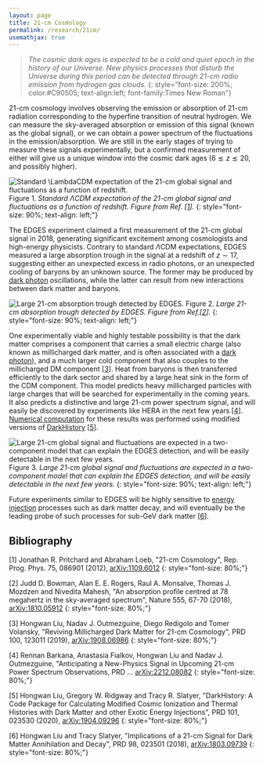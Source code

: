 ```yaml
---
layout: page
title: 21-cm Cosmology
permalink: /research/21cm/
usemathjax: true
---
```

<script>
MathJax = {
  tex: {
    inlineMath: [['$', '$'], ['\\(', '\\)']]
  }
};
</script>
<script id="MathJax-script" async
  src="https://cdn.jsdelivr.net/npm/mathjax@3/es5/tex-chtml.js">
</script>


>*The cosmic dark ages is expected to be a cold and quiet epoch in the history of our Universe. New physics processes that disturb the Universe during this period can be detected through 21-cm radio emission from hydrogen gas clouds.*
{: style="font-size: 200%; color:#C90505; text-align:left; font-family:Times New Roman"}


21-cm cosmology involves observing the emission or absorption of 21-cm radiation corresponding to the hyperfine transition of neutral hydrogen. We can measure the sky-averaged absorption or emission of this signal (known as the global signal), or we can obtain a power spectrum of the fluctuations in the emission/absorption. We are still in the early stages of trying to measure these signals experimentally, but a confirmed measurement of either will give us a unique window into the cosmic dark ages ($6 \lesssim z \lesssim 20$, and possibly higher). 

![Standard $\Lambda$CDM expectation of the 21-cm global signal and fluctuations as a function of redshift.](/images/21cm_summary.jpg)
Figure 1. *Standard $\Lambda$CDM expectation of the 21-cm global signal and fluctuations as a function of redshift. Figure from Ref. [[1](#bib_1)].*
{: style="font-size: 90%; text-align: left;"}

The EDGES experiment claimed a first measurement of the 21-cm global signal in 2018, generating significant excitement among cosmologists and high-energy physicists. Contrary to standard $\Lambda$CDM expectations, EDGES measured a large absorption trough in the signal at a redshift of $z \sim 17$, suggesting either an unexpected excess in radio photons, or an unexpected cooling of baryons by an unknown source. The former may be produced by [dark photon](/research/dark_photons) oscillations, while the latter can result from new interactions between dark matter and baryons. 

![Large 21-cm absorption trough detected by EDGES.](/images/EDGES.jpg)
Figure 2. *Large 21-cm absorption trough detected by EDGES. Figure from Ref.[[2](#bib_2)].*
{: style="font-size: 90%; text-align: left;"}

One experimentally viable and highly testable possibility is that the dark matter comprises a component that carries a small electric charge (also known as millicharged dark matter, and is often associated with a [dark photon](/research/dark_photon)), and a much larger cold component that also couples to the millicharged DM component [[3](#bib_3)]. Heat from baryons is then transferred efficiently to the dark sector and shared by a large heat sink in the form of the CDM component. This model predicts heavy millicharged particles with large charges that will be searched for experimentally in the coming years. It also predicts a distinctive and large 21-cm power spectrum signal, and will easily be discovered by experiments like HERA in the next few years [[4](#bib_4)]. [Numerical computation](/research/computation) for these results was performed using modified versions of [DarkHistory](https://github.com/hongwanliu/DarkHistory) [[5](#bib_5)]. 

![Large 21-cm global signal and fluctuations are expected in a two-component model that can explain the EDGES detection, and will be easily detectable in the next few years.](/images/mDM_CDM_21cm.jpg)
Figure 3. *Large 21-cm global signal and fluctuations are expected in a two-component model that can explain the EDGES detection, and will be easily detectable in the next few years.*
{: style="font-size: 90%; text-align: left;"}

Future experiments similar to EDGES will be highly sensitive to [energy injection](/research/energy_injection) processes such as dark matter decay, and will eventually be the leading probe of such processes for sub-GeV dark matter [[6](#bib_6)].
## Bibliography
<a name='bib_1'></a>
[1] Jonathan R. Pritchard and Abraham Loeb, "21-cm Cosmology", Rep. Prog. Phys. 75, 086901 (2012), [arXiv:1109.6012](https://arxiv.org/abs/1109.6012)
{: style="font-size: 80%;"}

<a name='bib_2'></a>
[2] Judd D. Bowman, Alan E. E. Rogers, Raul A. Monsalve, Thomas J. Mozdzen and Nivedita Mahesh, "An absorption profile centred at 78 megahertz in the sky-averaged spectrum", Nature 555, 67-70 (2018), [arXiv:1810.05912](https://arxiv.org/abs/1810.05912)
{: style="font-size: 80%;"}

<a name='bib_3'></a>
[3] Hongwan Liu, Nadav J. Outmezguine, Diego Redigolo and Tomer Volansky, "Reviving Millicharged Dark Matter for 21-cm Cosmology", PRD 100, 123011 (2019), [arXiv:1908.06986](https://arxiv.org/abs/1908.06986)
{: style="font-size: 80%;"}

<a name='bib_4'></a>
[4] Rennan Barkana, Anastasia Fialkov, Hongwan Liu and Nadav J. Outmezguine, "Anticipating a New-Physics Signal in Upcoming 21-cm Power Spectrum Observations, PRD ... [arXiv:2212.08082](http://arxiv.org/abs/2212.08082)
{: style="font-size: 80%;"}

<a name='bib_1'></a>
[5] Hongwan Liu, Gregory W. Ridgway and Tracy R. Slatyer, "DarkHistory: A Code Package for Calculating Modified Cosmic Ionization and Thermal Histories with Dark Matter and other Exotic Energy Injections", PRD 101, 023530 (2020), [arXiv:1904.09296](https://arxiv.org/abs/1904.09296)
{: style="font-size: 80%;"}

<a name='bib_6'></a>
[6] Hongwan Liu and Tracy Slatyer, "Implications of a 21-cm Signal for Dark Matter Annihilation and Decay", PRD 98, 023501 (2018), [arXiv:1803.09739](https://arxiv.org/abs/1803.09739)
{: style="font-size: 80%;"}